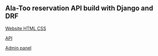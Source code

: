 ## Ala-Too reservation API build with Django and DRF

[Website HTML CSS](https://bolotzhusupekov07.github.io/shiny-spoon/)

[API](https://alatoo-room-booking.herokuapp.com/)

[Admin panel](https://alatoo-room-booking.herokuapp.com/ru/admin/)
